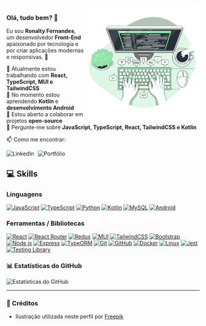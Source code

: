 <img src="./pcImage.png" alt="Computador com código" width="300" align="right"/>

### Olá, tudo bem? 👋
Eu sou **Ronalty Fernandes**, um desenvolvedor **Front-End** apaixonado por tecnologia e por criar aplicações modernas e responsivas. 🚀  

🔭 Atualmente estou trabalhando com **React, TypeScript, MUI e TailwindCSS**  
🌱 No momento estou aprendendo **Kotlin** e **desenvolvimento Android**  
👯 Estou aberto a colaborar em projetos **open-source**  
💬 Pergunte-me sobre **JavaScript, TypeScript, React, TailwindCSS e Kotlin**  

📫 Como me encontrar:

<div style="display: flex; gap: 10px; align-items: center;">

  <a href="https://www.linkedin.com/in/ronalty-fernandes-dos-santos/" style="text-decoration: none;">
    <img src="https://img.shields.io/badge/LinkedIn-0077B5?style=for-the-badge&logo=linkedin&logoColor=FFFFFF&color=000&bg_color=30,FFF,D6DAFF&border_color=FFFFFF&theme=jolly" alt="LinkedIn"/>
  </a>
  <a href="https://ronaltyfernandes.github.io/portfolio/" style="text-decoration: none;">
    <img src="https://img.shields.io/badge/Portfólio-000?style=for-the-badge&logo=vercel&logoColor=FFFFFF&bg_color=30,FFF,D6DAFF&border_color=FFFFFF&color=000&theme=jolly" alt="Portfólio"/>
  </a>

</div>

## 💻 Skills

### Linguagens
[![JavaScript](https://img.shields.io/badge/JavaScript-F7DF1E?style=for-the-badge&logo=javascript&logoColor=000)]()
[![TypeScript](https://img.shields.io/badge/TypeScript-3178C6?style=for-the-badge&logo=typescript&logoColor=fff)]()
[![Python](https://img.shields.io/badge/Python-3776AB?style=for-the-badge&logo=python&logoColor=fff)]()
[![Kotlin](https://img.shields.io/badge/Kotlin-7F52FF?style=for-the-badge&logo=kotlin&logoColor=fff)]()
[![MySQL](https://img.shields.io/badge/MySQL-4479A1?style=for-the-badge&logo=mysql&logoColor=fff)]()
[![Android](https://img.shields.io/badge/Android-3DDC84?style=for-the-badge&logo=android&logoColor=fff)]()

### Ferramentas / Bibliotecas
[![React](https://img.shields.io/badge/React-61DAFB?style=for-the-badge&logo=react&logoColor=000)]()
[![React Router](https://img.shields.io/badge/React_Router-CA4245?style=for-the-badge&logo=react-router&logoColor=fff)]()
[![Redux](https://img.shields.io/badge/Redux-764ABC?style=for-the-badge&logo=redux&logoColor=fff)]()
[![MUI](https://img.shields.io/badge/MUI-007FFF?style=for-the-badge&logo=mui&logoColor=fff)]()
[![TailwindCSS](https://img.shields.io/badge/TailwindCSS-06B6D4?style=for-the-badge&logo=tailwind-css&logoColor=fff)]()
[![Bootstrap](https://img.shields.io/badge/Bootstrap-7952B3?style=for-the-badge&logo=bootstrap&logoColor=fff)]()
[![Node.js](https://img.shields.io/badge/Node.js-339933?style=for-the-badge&logo=node.js&logoColor=fff)]()
[![Express](https://img.shields.io/badge/Express-000000?style=for-the-badge&logo=express&logoColor=fff)]()
[![TypeORM](https://img.shields.io/badge/TypeORM-000000?style=for-the-badge&logo=typeorm&logoColor=fff)]()
[![Git](https://img.shields.io/badge/Git-F05032?style=for-the-badge&logo=git&logoColor=fff)]()
[![GitHub](https://img.shields.io/badge/GitHub-181717?style=for-the-badge&logo=github&logoColor=fff)]()
[![Docker](https://img.shields.io/badge/Docker-2496ED?style=for-the-badge&logo=docker&logoColor=fff)]()
[![Linux](https://img.shields.io/badge/Linux-FCC624?style=for-the-badge&logo=linux&logoColor=000)]()
[![Jest](https://img.shields.io/badge/Jest-C21325?style=for-the-badge&logo=jest&logoColor=fff)]()
[![Testing Library](https://img.shields.io/badge/Testing_Library-E33332?style=for-the-badge&logo=testing-library&logoColor=fff)]()

### 📊 Estatísticas do GitHub
![Estatísticas do GitHub](https://github-readme-stats.vercel.app/api?username=ronaltyfernandes&show_icons=true&theme=tokyonight)

---

### 📌 Créditos
- Ilustração utilizada neste perfil por [Freepik](https://www.freepik.com/)
